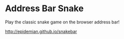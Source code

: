 # Address Bar Snake

Play the classic snake game on the browser address bar!

http://epidemian.github.io/snakebar
